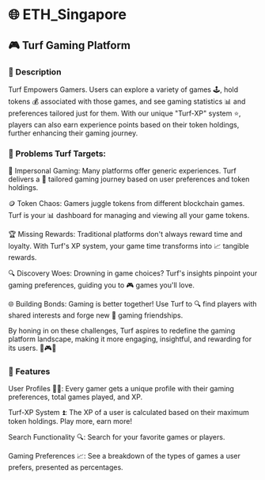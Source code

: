 # 🌐 ETH_Singapore
## 🎮 Turf Gaming Platform
### 📝 Description
Turf Empowers Gamers. Users can explore a variety of games 🕹️, hold tokens 💰 associated with those games, and see gaming statistics 📊 and preferences tailored just for them. With our unique "Turf-XP" system ⭐, players can also earn experience points based on their token holdings, further enhancing their gaming journey.

### 🎯 Problems Turf Targets:

🤖 Impersonal Gaming: Many platforms offer generic experiences. Turf delivers a 🎩 tailored gaming journey based on user preferences and token holdings.

🪙 Token Chaos: Gamers juggle tokens from different blockchain games. Turf is your 📊 dashboard for managing and viewing all your game tokens.

🏆 Missing Rewards: Traditional platforms don't always reward time and loyalty. With Turf's XP system, your game time transforms into 📈 tangible rewards.

🔍 Discovery Woes: Drowning in game choices? Turf's insights pinpoint your gaming preferences, guiding you to 🎮 games you'll love.

🌐 Building Bonds: Gaming is better together! Use Turf to 🔍 find players with shared interests and forge new 🤝 gaming friendships.

By honing in on these challenges, Turf aspires to redefine the gaming platform landscape, making it more engaging, insightful, and rewarding for its users. 🎉🎮🚀

### 🚀 Features
User Profiles 🙎‍♂️: Every gamer gets a unique profile with their gaming preferences, total games played, and XP.

Turf-XP System ⏫: The XP of a user is calculated based on their maximum token holdings. Play more, earn more!

Search Functionality 🔍: Search for your favorite games or players.

Gaming Preferences 📈: See a breakdown of the types of games a user prefers, presented as percentages.


